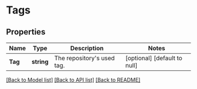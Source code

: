 # Tags

## Properties
Name | Type | Description | Notes
------------ | ------------- | ------------- | -------------
**Tag** | **string** | The repository&#39;s used tag. | [optional] [default to null]

[[Back to Model list]](../README.md#documentation-for-models) [[Back to API list]](../README.md#documentation-for-api-endpoints) [[Back to README]](../README.md)



